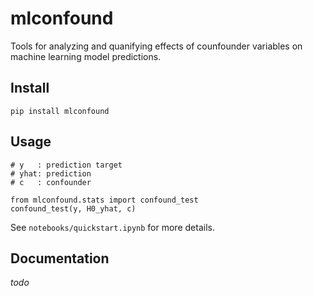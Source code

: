 # mlconfound

Tools for analyzing and quanifying effects of counfounder variables on machine learning model predictions.

## Install
````
pip install mlconfound
````

## Usage

````
# y   : prediction target
# yhat: prediction
# c   : confounder

from mlconfound.stats import confound_test
confound_test(y, H0_yhat, c)
````

See `notebooks/quickstart.ipynb` for more details.


## Documentation
*todo*
